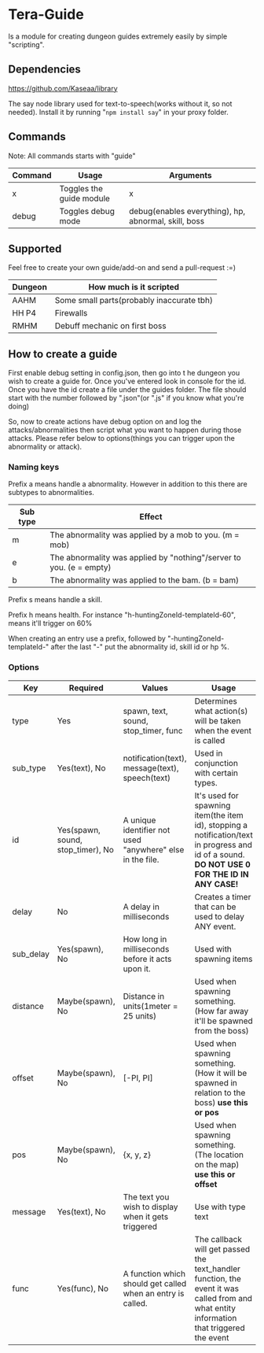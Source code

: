 # Tera-Guide

Is a module for creating dungeon guides extremely easily by simple "scripting".

## Dependencies
https://github.com/Kaseaa/library

The say node library used for text-to-speech(works without it, so not needed). Install it by running "`npm install say`" in your proxy folder.

## Commands
Note: All commands starts with "guide"

Command | Usage | Arguments
--- | --- | ---
x | Toggles the guide module | x
debug | Toggles debug mode | debug(enables everything), hp, abnormal, skill, boss

## Supported
Feel free to create your own guide/add-on and send a pull-request :=)

Dungeon | How much is it scripted
--- | ---
AAHM | Some small parts(probably inaccurate tbh)
HH P4 | Firewalls
RMHM | Debuff mechanic on first boss


## How to create a guide
First enable debug setting in config.json, then go into t he dungeon you wish to create a guide for.
Once you've entered look in console for the id. Once you have the id create a file under the guides folder.
The file should start with the number followed by ".json"(or ".js" if you know what you're doing)

So, now to create actions have debug option on and log the attacks/abnormalities then script what you want to happen during those attacks. Please refer below to options(things you can trigger upon the abnormality or attack).

### Naming keys
Prefix a means handle a abnormality. However in addition to this there are subtypes to abnormalities.

Sub type | Effect
--- | ---
m | The abnormality was applied by a mob to you. (m = mob)
e | The abnormality was applied by "nothing"/server to you. (e = empty)
b | The abnormality was applied to the bam. (b = bam)

Prefix s means handle a skill.

Prefix h means health. For instance "h-huntingZoneId-templateId-60", means it'll trigger on 60%

When creating an entry use a prefix, followed by "-huntingZoneId-templateId-" after the last "-" put the abnormality id, skill id or hp %.

### Options
Key | Required | Values | Usage
--- | --- | --- | ---
type | Yes | spawn, text, sound, stop_timer, func | Determines what action(s) will be taken when the event is called
sub_type | Yes(text), No | notification(text), message(text), speech(text) | Used in conjunction with certain types.
id | Yes(spawn, sound, stop_timer), No | A unique identifier not used "anywhere" else in the file. | It's used for spawning item(the item id), stopping a notification/text in progress and id of a sound. **DO NOT USE 0 FOR THE ID IN ANY CASE!**
delay | No | A delay in milliseconds | Creates a timer that can be used to delay ANY event.
sub_delay | Yes(spawn), No | How long in milliseconds before it acts upon it. | Used with spawning items
distance | Maybe(spawn), No | Distance in units(1meter = 25 units) | Used when spawning something. (How far away it'll be spawned from the boss)
offset | Maybe(spawn), No | [-PI, PI] | Used when spawning something. (How it will be spawned in relation to the boss) **use this or pos**
pos | Maybe(spawn), No | {x, y, z} | Used when spawning something. (The location on the map) **use this or offset**
message | Yes(text), No | The text you wish to display when it gets triggered | Use with type text
func | Yes(func), No | A function which should get called when an entry is called. | The callback will get passed the text_handler function, the event it was called from and what entity information that triggered the event